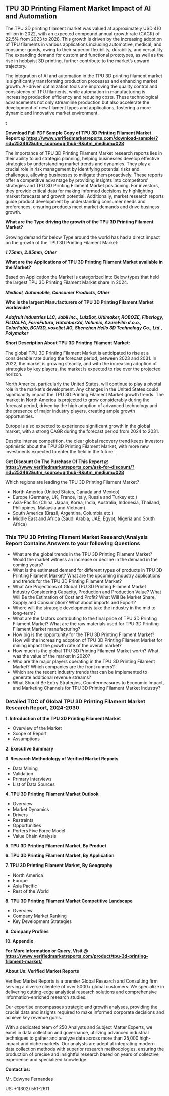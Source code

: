 <h2>TPU 3D Printing Filament Market Impact of AI and Automation</h2><p>The TPU 3D printing filament market was valued at approximately USD 410 million in 2022, with an expected compound annual growth rate (CAGR) of 22.5% from 2023 to 2028. This growth is driven by the increasing adoption of TPU filaments in various applications including automotive, medical, and consumer goods, owing to their superior flexibility, durability, and versatility. The expanding demand for custom and functional prototypes, as well as the rise in hobbyist 3D printing, further contribute to the market’s upward trajectory.</p><p>The integration of AI and automation in the TPU 3D printing filament market is significantly transforming production processes and enhancing market growth. AI-driven optimization tools are improving the quality control and consistency of TPU filaments, while automation in manufacturing is increasing production efficiency and reducing costs. These technological advancements not only streamline production but also accelerate the development of new filament types and applications, fostering a more dynamic and innovative market environment.</p>t</p><p id="" class=""><strong>Download Full PDF Sample Copy of TPU 3D Printing Filament Market Report @ <a href="https://www.verifiedmarketreports.com/download-sample/?rid=253462&utm_source=github-R&utm_medium=028" target="_blank">https://www.verifiedmarketreports.com/download-sample/?rid=253462&utm_source=github-R&utm_medium=028</a></strong></p><p>The importance of&nbsp;TPU 3D Printing Filament Market research reports lies in their ability to aid strategic planning, helping businesses develop effective strategies by understanding market trends and dynamics. They play a crucial role in risk management by identifying potential risks and challenges, allowing businesses to mitigate them proactively. These reports offer a competitive advantage by providing insights into competitors' strategies and TPU 3D Printing Filament Market positioning. For investors, they provide critical data for making informed decisions by highlighting market forecasts and growth potential. Additionally, market research reports guide product development by understanding consumer needs and preferences, ensuring products meet market demands and drive business growth.</p><p><strong>What are the&nbsp;Type driving the growth of the TPU 3D Printing Filament Market?</strong></p><p id="" class="">Growing demand for below Type around the world has had a direct impact on the growth of the TPU 3D Printing Filament Market:</p><em><strong>1.75mm, 2.85mm, Other</strong></em></p><strong>What are the&nbsp;Applications&nbsp;of TPU 3D Printing Filament Market available in the Market?</strong></p><p id="" class="">Based on Application the Market is categorized into Below types that held the largest TPU 3D Printing Filament Market share In 2024.</p><em><strong>Medical, Automobile, Consumer Products, Other</strong></em></p><strong>Who is the largest Manufacturers of TPU 3D Printing Filament Market worldwide?</strong></p><p><em><strong>Adafruit Industries LLC, Jabil Inc., LulzBot, Ultimaker, ROBOZE, Fiberlogy, FILOALFA, FormFutura, Hatchbox3d, Volumic, AzureFilm d.o.o., ColorFabb, BCN3D, voxeljet AG, Shenzhen Hello 3D Technology Co., Ltd., Polymaker</strong></em></p><p id="" class=""><strong>Short Description About TPU 3D Printing Filament Market:</strong></p><p>The global TPU 3D Printing Filament Market is anticipated to rise at a considerable rate during the forecast period, between 2023 and 2031. In 2022, the market is growing steadily, and with the increasing adoption of strategies by key players, the market is expected to rise over the projected horizon.</p><p>North America, particularly the United States, will continue to play a pivotal role in the market's development. Any changes in the United States could significantly impact the TPU 3D Printing Filament Market growth trends. The market in North America is projected to grow considerably during the forecast period, driven by the high adoption of advanced technology and the presence of major industry players, creating ample growth opportunities.</p><p>Europe is also expected to experience significant growth in the global market, with a strong CAGR during the forecast period from 2024 to 2031.</p><p>Despite intense competition, the clear global recovery trend keeps investors optimistic about the TPU 3D Printing Filament Market, with more new investments expected to enter the field in the future.</p><p id="" class=""><strong>Get Discount On The Purchase Of This Report @ <a href="https://www.verifiedmarketreports.com/ask-for-discount/?rid=253462&utm_source=github-R&utm_medium=028" target="_blank">https://www.verifiedmarketreports.com/ask-for-discount/?rid=253462&utm_source=github-R&utm_medium=028</a></strong></p>Which regions are leading the TPU 3D Printing Filament Market?</p><ul><li>North America (United States, Canada and Mexico)</li><li>Europe (Germany, UK, France, Italy, Russia and Turkey etc.)</li><li>Asia-Pacific (China, Japan, Korea, India, Australia, Indonesia, Thailand, Philippines, Malaysia and Vietnam)</li><li>South America (Brazil, Argentina, Columbia etc.)</li><li>Middle East and Africa (Saudi Arabia, UAE, Egypt, Nigeria and South Africa)</li></ul><h3 id="" class="">This TPU 3D Printing Filament Market Research/Analysis Report Contains Answers to your following Questions</h3><ul><li>What are the global trends in the TPU 3D Printing Filament Market? Would the market witness an increase or decline in the demand in the coming years?</li><li>What is the estimated demand for different types of products in TPU 3D Printing Filament Market? What are the upcoming industry applications and trends for the TPU 3D Printing Filament Market?</li><li>What Are Projections of Global TPU 3D Printing Filament Market Industry Considering Capacity, Production and Production Value? What Will Be the Estimation of Cost and Profit? What Will Be Market Share, Supply and Consumption? What about imports and Export?</li><li>Where will the strategic developments take the industry in the mid to long-term?</li><li>What are the factors contributing to the final price of TPU 3D Printing Filament Market? What are the raw materials used for TPU 3D Printing Filament Market manufacturing?</li><li>How big is the opportunity for the TPU 3D Printing Filament Market? How will the increasing adoption of TPU 3D Printing Filament Market for mining impact the growth rate of the overall market?</li><li>How much is the global TPU 3D Printing Filament Market worth? What was the value of the market In 2020?</li><li>Who are the major players operating in the TPU 3D Printing Filament Market? Which companies are the front runners?</li><li>Which are the recent industry trends that can be implemented to generate additional revenue streams?</li><li>What Should Be Entry Strategies, Countermeasures to Economic Impact, and Marketing Channels for TPU 3D Printing Filament Market Industry?</li></ul><h3 id="" class="">Detailed TOC of Global TPU 3D Printing Filament Market Research Report, 2024-2030</h3><p id="" class=""><strong>1. Introduction of the TPU 3D Printing Filament Market</strong></p><ul><li>Overview of the Market</li><li>Scope of Report</li><li>Assumptions</li></ul><p id="" class=""><strong>2. Executive Summary</strong></p><p id="" class=""><strong>3. Research Methodology of Verified Market Reports</strong></p><ul><li>Data Mining</li><li>Validation</li><li>Primary Interviews</li><li>List of Data Sources</li></ul><p id="" class=""><strong>4. TPU 3D Printing Filament Market Outlook</strong></p><ul><li>Overview</li><li>Market Dynamics</li><li>Drivers</li><li>Restraints</li><li>Opportunities</li><li>Porters Five Force Model</li><li>Value Chain Analysis</li></ul><p id="" class=""><strong>5. TPU 3D Printing Filament Market, By Product</strong></p><p id="" class=""><strong>6. TPU 3D Printing Filament Market, By Application</strong></p><p id="" class=""><strong>7. TPU 3D Printing Filament Market, By Geography</strong></p><ul><li>North America</li><li>Europe</li><li>Asia Pacific</li><li>Rest of the World</li></ul><p id="" class=""><strong>8. TPU 3D Printing Filament Market Competitive Landscape</strong></p><ul><li>Overview</li><li>Company Market Ranking</li><li>Key Development Strategies</li></ul><p id="" class=""><strong>9. Company Profiles</strong></p><p id="" class=""><strong>10. Appendix</strong></p><p id="" class=""><strong>For More Information or Query, Visit @ <a href="https://www.verifiedmarketreports.com/product/tpu-3d-printing-filament-market/" target="_blank">https://www.verifiedmarketreports.com/product/tpu-3d-printing-filament-market/</a></strong></p><p id="" class=""><strong>About Us: Verified Market Reports</strong></p><p id="" class="">Verified Market Reports is a premier Global Research and Consulting firm serving a diverse clientele of over 5000+ global customers. We specialize in delivering cutting-edge analytical research solutions and comprehensive information-enriched research studies.</p><p id="" class="">Our expertise encompasses strategic and growth analyses, providing the crucial data and insights required to make informed corporate decisions and achieve key revenue goals.</p><p id="" class="">With a dedicated team of 250 Analysts and Subject Matter Experts, we excel in data collection and governance, utilizing advanced industrial techniques to gather and analyze data across more than 25,000 high-impact and niche markets. Our analysts are adept at integrating modern data collection methods with superior research methodologies, ensuring the production of precise and insightful research based on years of collective experience and specialized knowledge.</p><p id="" class=""><strong>Contact us:</strong></p><p id="" class="">Mr. Edwyne Fernandes</p><p id="" class="">US: +1(302) 551-2611</p>